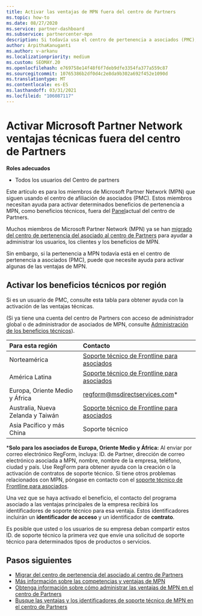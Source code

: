 ```yaml
---
title: Activar las ventajas de MPN fuera del centro de Partners
ms.topic: how-to
ms.date: 08/27/2020
ms.service: partner-dashboard
ms.subservice: partnercenter-mpn
description: Si todavía usa el centro de pertenencia a asociados (PMC), obtenga información sobre quién debe ponerse en contacto para ayudar a activar las ventajas del soporte técnico de MPN y proporcione los identificadores de soporte técnico.
author: ArpithaKanuganti
ms.author: v-arkanu
ms.localizationpriority: medium
ms.custom: SEOMAY.20
ms.openlocfilehash: e769758e14f48f6f7deb9dfe3354fa377a559c87
ms.sourcegitcommit: 10765386b2df0d4c2e8da9b302a692f452e1090d
ms.translationtype: MT
ms.contentlocale: es-ES
ms.lasthandoff: 03/31/2021
ms.locfileid: "106087117"
---
```

# <a name="activate-microsoft-partner-network-technical-benefits-outside-of-partner-center"></a>Activar Microsoft Partner Network ventajas técnicas fuera del centro de Partners


**Roles adecuados**

- Todos los usuarios del Centro de partners

Este artículo es para los miembros de Microsoft Partner Network (MPN) que siguen usando el centro de afiliación de asociados (PMC). Estos miembros necesitan ayuda para activar determinados beneficios de pertenencia a MPN, como beneficios técnicos, fuera del [Panel](https://partner.microsoft.com/dashboard)actual del centro de Partners.

Muchos miembros de Microsoft Partner Network (MPN) ya se han [migrado del centro de pertenencia del asociado al centro de Partners](prepare-pmc-pc-migration.md) para ayudar a administrar los usuarios, los clientes y los beneficios de MPN.

Sin embargo, si la pertenencia a MPN todavía está en el centro de pertenencia a asociados (PMC), puede que necesite ayuda para activar algunas de las ventajas de MPN.

## <a name="activate-technical-benefits-by-region"></a>Activar los beneficios técnicos por región

Si es un usuario de PMC, consulte esta tabla para obtener ayuda con la activación de las ventajas técnicas.

(Si ya tiene una cuenta del centro de Partners con acceso de administrador global o de administrador de asociados de MPN, consulte [Administración de los beneficios técnicos](manage-your-partner-network-benefits.md#manage-technical-benefits)).

|Para esta región  | Contacto |
|:--------|:------------|
|Norteamérica  | [Soporte técnico de Frontline para asociados](https://partner.microsoft.com/support?issueid=300-0042)  |
|América Latina  | [Soporte técnico de Frontline para asociados](https://partner.microsoft.com/support?issueid=300-0042)  |
|Europa, Oriente Medio y África  | [regform@msdirectservices.com](mailto:regform@msdirectservices.com)*  |
|Australia, Nueva Zelanda y Taiwán  | [Soporte técnico de Frontline para asociados](https://partner.microsoft.com/support?issueid=300-0042)  |
|Asia Pacífico y más China  | Soporte técnico  |

\***Solo para los asociados de Europa, Oriente Medio y África:** Al enviar por correo electrónico RegForm, incluya: ID. de Partner, dirección de correo electrónico asociada a MPN, nombre, nombre de la empresa, teléfono, ciudad y país. Use RegForm para obtener ayuda con la creación o la activación de contratos de soporte técnico. Si tiene otros problemas relacionados con MPN, póngase en contacto con el [soporte técnico de Frontline para asociados](https://partner.microsoft.com/support?issueid=300-0042).

Una vez que se haya activado el beneficio, el contacto del programa asociado a las ventajas principales de la empresa recibirá los identificadores de soporte técnico para esa ventaja. Estos identificadores incluirán un **identificador de acceso** y un identificador de **contrato**. 

Es posible que usted o los usuarios de su empresa deban compartir estos ID. de soporte técnico la primera vez que envíe una solicitud de soporte técnico para determinados tipos de productos o servicios.

## <a name="next-steps"></a>Pasos siguientes

- [Migrar del centro de pertenencia del asociado al centro de Partners](prepare-pmc-pc-migration.md)
- [Más información sobre las competencias y ventajas de MPN](learn-about-competencies.md)
- [Obtenga información sobre cómo administrar las ventajas de MPN en el centro de Partners](manage-your-partner-network-benefits.md)
- [Busque las ventajas y los identificadores de soporte técnico de MPN en el centro de Partners](mpn-find-benefits.md)

